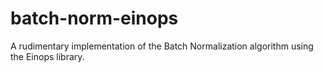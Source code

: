 # batch-norm-einops
A rudimentary implementation of the Batch Normalization algorithm using the Einops library.
